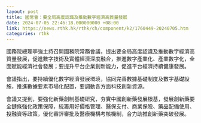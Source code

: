 ```yaml
---
layout: post
title: 國常會：要全局高度認識及推動數字經濟高質量發展
date: 2024-07-05 22:46:18.000000000 +08:00
link: https://news.rthk.hk/rthk/ch/component/k2/1760449-20240705.htm
categories: rthk
---
```


國務院總理李強主持召開國務院常務會議，提出要全局高度認識及推動數字經濟高質量發展，促進數字技術及實體經濟深度融合，推進數字產業化、產業數字化，全面賦能經濟社會發展；要提升平台企業創新能力，促進平台經濟持續健康發展。

會議指出，要持續優化數字經濟發展環璄，協同完善數據基礎制度及數字基礎設施，推進數據要素市場化配置，要調動各方面科技創新資源。

會議又提到，要強化新藥創制基礎研究，夯實中國創新藥發展根基，發展創新藥要全鏈條強化政策保障，統籌用好價格管理、醫保支付、商業保險、藥品配備使用、投融資等政策，優化審評審批及醫療機構考核機制，合力助推創新藥突破發展。
